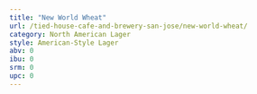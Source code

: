 ```yaml
---
title: "New World Wheat"
url: /tied-house-cafe-and-brewery-san-jose/new-world-wheat/
category: North American Lager
style: American-Style Lager
abv: 0
ibu: 0
srm: 0
upc: 0
---
```


